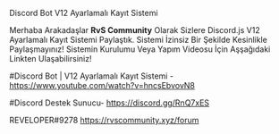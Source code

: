  Discord Bot V12 Ayarlamalı Kayıt Sistemi 

Merhaba Arakadaşlar **RvS Community** Olarak Sizlere Discord.js V12 Ayarlamalı Kayıt Sistemi Paylaştık.
Sistemi İzinsiz Bir Şekilde Kesinlikle Paylaşmayınız!
Sistemin Kurulumu Veya Yapım Videosu İçin Aşşağıdaki Linkten Ulaşabilirsiniz!

#Discord Bot | V12 Ayarlamalı Kayıt Sistemi -
https://www.youtube.com/watch?v=hncsEbvovN8

#Discord Destek Sunucu-
https://discord.gg/RnQ7xES

REVELOPER#9278
https://rvscommunity.xyz/forum
